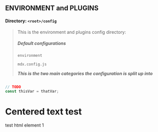 ## ENVIRONMENT and PLUGINS

   #### Directory: `<root>/config`
>   This is the environment and plugins config directory:
>
>   ##### Default configurations
>
>   `environment`
>
>   `mdx.config.js`
>
> ***This is the two main categories the configuration is split up into***


```javascript

// TODO
const thisVar = thatVar;

```

# Centered text test


<div className="text-centered w-100"> test html element 1</div>

